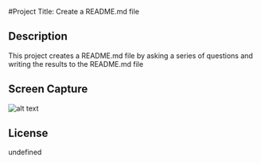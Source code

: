 #Project Title: Create a README.md file

## Description
This project creates a README.md file by asking a series of questions and writing the results to the README.md file

## Screen Capture
![alt text](/assets/Images/screenshot.png)

## License
undefined